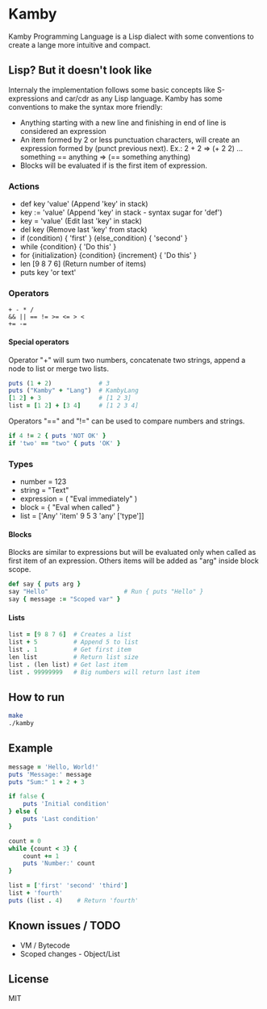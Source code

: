 # Kamby
Kamby Programming Language is a Lisp dialect with some conventions to create a lange more intuitive and compact.

## Lisp? But it doesn't look like
Internaly the implementation follows some basic concepts like S-expressions and car/cdr as any Lisp language.
Kamby has some conventions to make the syntax more friendly:
- Anything starting with a new line and finishing in end of line is considered an expression
- An item formed by 2 or less punctuation characters, will create an expression formed by (punct previous next). Ex.: 2 + 2 => (+ 2 2) ... something == anything => (== something anything)
- Blocks will be evaluated if is the first item of expression.

### Actions
- def key 'value' (Append 'key' in stack)
- key := 'value'  (Append 'key' in stack - syntax sugar for 'def')
- key = 'value'   (Edit last 'key' in stack)
- del key         (Remove last 'key' from stack)
- if (condition) { 'first' } (else_condition) { 'second' }
- while {condition} { 'Do this' }
- for {initialization} {condition} {increment} { 'Do this' }
- len [9 8 7 6]   (Return number of items)
- puts key 'or text'

### Operators
```
+ - * /
&& || == != >= <= > <
+= -=
```

#### Special operators
Operator "+" will sum two numbers, concatenate two strings, append a node to list or merge two lists.
```ruby
puts (1 + 2)             # 3
puts ("Kamby" + "Lang")  # KambyLang
[1 2] + 3                # [1 2 3]
list = [1 2] + [3 4]     # [1 2 3 4]
```

Operators "==" and "!=" can be used to compare numbers and strings.
```ruby
if 4 != 2 { puts 'NOT OK' }
if 'two' == "two" { puts 'OK' }
```

### Types
- number = 123
- string = "Text"
- expression = ( "Eval immediately" )
- block = { "Eval when called" }
- list = ['Any' 'item' 9 5 3 'any' ['type']]

#### Blocks
Blocks are similar to expressions but will be evaluated only when called as first item of an expression. Others items will be added as "arg" inside block scope.
```ruby
def say { puts arg }
say "Hello"                     # Run { puts "Hello" }
say { message := "Scoped var" }
```

#### Lists
```ruby
list = [9 8 7 6]  # Creates a list
list + 5          # Append 5 to list
list . 1          # Get first item
len list          # Return list size
list . (len list) # Get last item
list . 99999999   # Big numbers will return last item
```

## How to run
```sh
make
./kamby
```

## Example
```ruby
message = 'Hello, World!'
puts 'Message:' message
puts "Sum:" 1 + 2 + 3

if false {
    puts 'Initial condition'
} else {
    puts 'Last condition'
}

count = 0
while {count < 3} {
    count += 1
    puts 'Number:' count
}

list = ['first' 'second' 'third']
list + 'fourth'
puts (list . 4)    # Return 'fourth'
```

## Known issues / TODO
- VM / Bytecode
- Scoped changes - Object/List

## License
MIT
